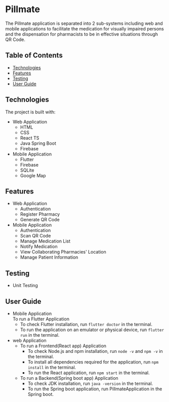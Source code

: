 # Pillmate
The Pillmate application is separated into 2 sub-systems including web and mobile applications to facilitate the medication for visually impaired persons and the dispensation for pharmacists to be in effective situations through QR Code.
## Table of Contents
* [Technologies](#technologies)
* [Features](#features)
* [Testing](#testing)
* [User Guide](#testing)
## Technologies
The project is built with:
- Web Application
  - HTML
  - CSS
  - React TS
  - Java Spring Boot
  - Firebase
- Mobile Application
  - Flutter
  - Firebase
  - SQLite
  - Google Map
## Features
- Web Application
  - Authentication 
  - Register Pharmacy
  - Generate QR Code
- Mobile Application
  - Authentication
  - Scan QR Code
  - Manage Medication List
  - Notify Medication
  - View Collaborating Pharmacies' Location
  - Manage Patient Information
## Testing
- Unit Testing
## User Guide
- Mobile Application<br>
  To run a Flutter Application<br>
  - To check Flutter installation, run `flutter doctor` in the terminal.
  - To run the application on an emulator or physical device, run `flutter run` in the terminal.
- web Application<br>
  - To run a Frontend(React app) Application
    - To check Node.js and npm installation, run `node -v` and `npm -v` in the terminal.
    - To install all dependencies required for the application, run `npm install` in the terminal.
    - To run the React application, run `npm start` in the terminal.
  - To run a Backend(Spring boot app) Application
    - To check JDK installation, run `java -version` in the terminal.
    - To run the Spring boot application, run PillmateApplication in the Spring boot.


